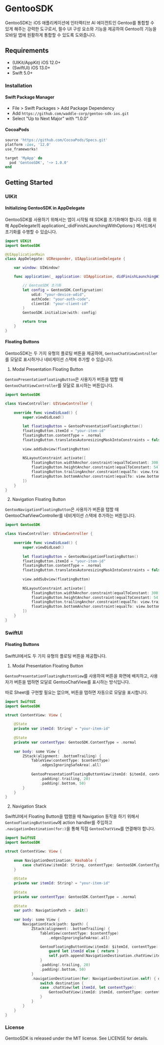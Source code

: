 # GentooSDK
GentooSDK는 iOS 애플리케이션에 인터랙티브 AI 에이전트인 Gentoo를 통합할 수 있게 해주는 강력한 도구로서, 필수 UI 구성 요소와 기능을 제공하여 Gentoo의 기능을 모바일 앱에 원활하게 통합할 수 있도록 도와줍니다.

## Requirements

- (UIKit/AppKit) iOS 12.0+
- (SwiftUI) iOS 13.0+
- Swift 5.0+

### Installation

#### Swift Package Manager

- File > Swift Packages > Add Package Dependency
- Add `https://github.com/waddle-corp/gentoo-sdk-ios.git`
- Select "Up to Next Major" with “1.0.0”

#### CocoaPods

```ruby
source 'https://github.com/CocoaPods/Specs.git'
platform :ios, '12.0'
use_frameworks!

target 'MyApp' do
  pod 'GentooSDK', '~> 1.0.0'
end
```


## Getting Started

### UIKit

#### Initializing GentooSDK in AppDelegate

GentooSDK를 사용하기 위해서는 앱이 시작될 때 SDK를 초기화해야 합니다. 이를 위해 AppDelegate의 application(_:didFinishLaunchingWithOptions:) 메서드에서 초기화를 수행할 수 있습니다.

```swift
import UIKit
import GentooSDK

@UIApplicationMain
class AppDelegate: UIResponder, UIApplicationDelegate {

    var window: UIWindow?

    func application(_ application: UIApplication, didFinishLaunchingWithOptions launchOptions: [UIApplication.LaunchOptionsKey: Any]?) -> Bool {

        // GentooSDK 초기화
        let config = GentooSDK.Configruation(
            udid: "your-device-udid",
            authCode: "your-auth-code",
            clientId: "your-client-id"
        )
        GentooSDK.initialize(with: config)

        return true
    }
}
```

#### Floating Buttons

GentooSDK는 두 가지 유형의 플로팅 버튼을 제공하여, `GentooChatViewController`를 모달로 표시하거나 네비게이션 스택에 추가할 수 있습니다.

1) Modal Presentation Floating Button

`GentooPresentationFloatingButton`은 사용자가 버튼을 탭할 때 `GentooChatViewController`를 모달로 표시하는 버튼입니다.

```swift
import GentooSDK

class ViewController: UIViewController {
    
    override func viewDidLoad() {
        super.viewDidLoad()
        
        let floatingButton = GentooPresentationFloatingButton()
        floatingButton.itemId = "your-item-id"
        floatingButton.contentType = .normal
        floatingButton.translatesAutoresizingMaskIntoConstraints = false
        
        view.addSubview(floatingButton)
        
        NSLayoutConstraint.activate([
            floatingButton.widthAnchor.constraint(equalToConstant: 300),
            floatingButton.heightAnchor.constraint(equalToConstant: 54),
            floatingButton.trailingAnchor.constraint(equalTo: view.trailingAnchor, constant: -20),
            floatingButton.bottomAnchor.constraint(equalTo: view.bottomAnchor, constant: -50)
        ])
    }
}
```

2) Navigation Floating Button

`GentooNavigationFloatingButton`은 사용자가 버튼을 탭할 때 GentooChatViewController를 네비게이션 스택에 추가하는 버튼입니다.

```swift
import GentooSDK

class ViewController: UIViewController {
    
    override func viewDidLoad() {
        super.viewDidLoad()
        
        let floatingButton = GentooNavigationFloatingButton()
        floatingButton.itemId = "your-item-id"
        floatingButton.contentType = .normal
        floatingButton.translatesAutoresizingMaskIntoConstraints = false
        
        view.addSubview(floatingButton)
        
        NSLayoutConstraint.activate([
            floatingButton.widthAnchor.constraint(equalToConstant: 300),
            floatingButton.heightAnchor.constraint(equalToConstant: 54),
            floatingButton.trailingAnchor.constraint(equalTo: view.trailingAnchor, constant: -20),
            floatingButton.bottomAnchor.constraint(equalTo: view.bottomAnchor, constant: -50)
        ])
    }
}
```

### SwiftUI

#### Floating Buttons

SwiftUI에서도 두 가지 유형의 플로팅 버튼을 제공합니다.

1) Modal Presentation Floating Button

`GentooPresentationFloatingButtonView`를 사용하여 버튼을 화면에 배치하고, 사용자가 버튼을 탭하면 모달로 GentooChatView를 표시하는 방식입니다.

따로 Sheet를 구현할 필요는 없으며, 버튼을 탭하면 자동으로 모달을 표시합니다.

```swift
import SwiftUI
import GentooSDK

struct ContentView: View {
    
    @State
    private var itemId: String? = "your-item-id"
    
    @State 
    private var contentType: GentooSDK.ContentType = .normal
    
    var body: some View {
        ZStack(alignment: .bottomTrailing) {
            TableView(contentType: $contentType)
                .edgesIgnoringSafeArea(.all)
            
            GentooPresentationFloatingButtonView(itemId: $itemId, contentType: $contentType)
                .padding(.trailing, 20)
                .padding(.bottom, 50)
        }
    }
}
```

2) Navigation Stack

SwiftUI에서 Floating Button을 탭했을 때 Navigation 동작을 하기 위해서 `GentooFloatingButtonView`에 action handler를 주입하고 `.navigationDestination(for:)`을 통해 직접 `GentooChatView`를 연결해야 합니다.

```swift
import SwiftUI
import GentooSDK

struct ContentView: View {
    
    enum NavigationDestination: Hashable {
        case chatView(itemId: String, contentType: GentooSDK.ContentType)
    }
    
    @State
    private var itemId: String? = "your-item-id"
    
    @State 
    private var contentType: GentooSDK.ContentType = .normal
    
    @State
    var path: NavigationPath = .init()
    
    var body: some View {
        NavigationStack(path: $path) {
            ZStack(alignment: .bottomTrailing) {
                TableView(contentType: $contentType)
                    .edgesIgnoringSafeArea(.all)

                GentooFloatingButtonView(itemId: $itemId, contentType: $contentType) {
                    guard let itemId else { return }
                    self.path.append(NavigationDestination.chatView(itemId: itemId, contentType: contentType))
                }
                .padding(.trailing, 20)
                .padding(.bottom, 50)
            }
            .navigationDestination(for: NavigationDestination.self) { destination in
                switch destination {
                case .chatView(let itemId, let contentType):
                    GentooChatView(itemId: itemId, contentType: contentType)
                }
            }
        }
    }
}
```


### License

GentooSDK is released under the MIT license. See LICENSE for details.

